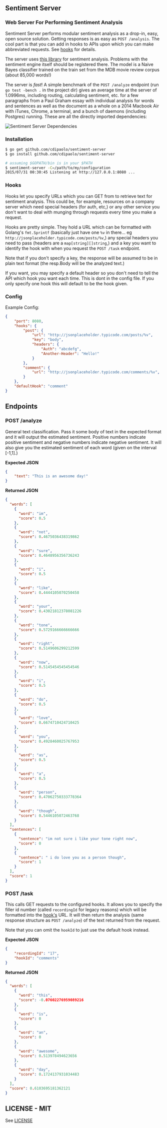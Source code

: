 ## Sentiment Server
### Web Server For Performing Sentiment Analysis

Sentiment Server performs modular sentiment analysis as a drop-in, easy, open source solution. Getting responses is as easy as `POST /analysis`. The cool part is that you can add in hooks to APIs upon which you can make abbreviated requests. See [hooks](#hooks) for details.

The server uses [this library](http://github.com/cdipaolo/sentiment) for sentiment analysis. Problems with the sentiment engine itself should be registered there. The model is a Naive Bayes classifier trained on the train set from the MDB movie review corpus (about 85,000 words!)

The server is _fast_! A simple benchmark of the `POST /analyze` endpoint (run `go test -bench .` in the project dir) gives an average time at the server of 1.0996ms, including routing, calculating sentiment, etc. for a few paragraphs from a Paul Graham essay with individual analysis for words and sentences as well as the document as a whole on a 2014 Macbook Air with iTunes, Chrome, a terminal, and a bunch of daemons (including Postgres) running. These are all the directly imported dependencies:

![Sentiment Server Dependencies](dependencies.png)

### Installation

```bash
$ go get github.com/cdipaolo/sentiment-server
$ go install github.com/cdipaolo/sentiment-server

# assuming $GOPATH/bin is in your $PATH
$ sentiment-server -C=/path/to/my/configuration
2015/07/31 00:30:45 Listening at http://127.0.0.1:8080 ...
```

<a id="hooks"></a>
### Hooks

Hooks let you specify URLs which you can GET from to retrieve text for sentiment analysis. This could be, for example, resources on a company server which need special headers (for auth, etc,) or any other service you don't want to deal with munging through requests every time you make a request.

Hooks are pretty simple. They hold a URL which can be formatted with Golang's `fmt.Sprintf` (basically just have one `%v` in there... eg `http://jsonplaceholder.typicode.com/posts/%v`,) any special headers you need to pass (headers are a `map[string][]string`,) and a key you want to identify the hook with when you request the `POST /task` endpoint.

Note that if you don't specify a key, the response will be assumed to be in plain text format (the resp.Body will be the analyzed text.)

If you want, you may specify a default header so you don't need to tell the API which hook you want each time. This is dont in the config file. If you only specify one hook this will default to be the hook given.

### Config

Example Config:

```json
{
    "port": 8080,
    "hooks": {
        "post": {
            "url": "http://jsonplaceholder.typicode.com/posts/%v",
            "key": "body",
            "headers": {
                "Auth": "abcdefg",
                "Another-Header": "Hello!"
            }
        },
        "comment": {
            "url": "http://jsonplaceholder.typicode.com/comments/%v",
        }
    },
    "defaultHook": "comment"
}
```

## Endpoints

### POST /analyze

General text classification. Pass it some body of text in the expected format and it will output the estimated sentiment. Positive numbers indicate positive sentiment and negative numbers indicate negative sentiment. It will also give you the estimated sentiment of each word (given on the interval [-1,1].)

**Expected JSON**

```json
{
    "text": "This is an awesome day!"
}
```

**Returned JSON**

```json
{
  "words": [
    {
      "word": "im",
      "score": 0.5
    },
    {
      "word": "not",
      "score": 0.4675036438319862
    },
    {
      "word": "sure",
      "score": 0.4648956356736243
    },
    {
      "word": "i",
      "score": 0.5
    },
    {
      "word": "like",
      "score": 0.4444105070250458
    },
    {
      "word": "your",
      "score": 0.43021812378081226
    },
    {
      "word": "tone",
      "score": 0.5729166666666666
    },
    {
      "word": "right",
      "score": 0.5149606299212599
    },
    {
      "word": "now",
      "score": 0.5145454545454546
    },
    {
      "word": "i",
      "score": 0.5
    },
    {
      "word": "do",
      "score": 0.5
    },
    {
      "word": "love",
      "score": 0.6674710424710425
    },
    {
      "word": "you",
      "score": 0.4928460025767953
    },
    {
      "word": "as",
      "score": 0.5
    },
    {
      "word": "a",
      "score": 0.5
    },
    {
      "word": "person",
      "score": 0.47062750333778364
    },
    {
      "word": "though",
      "score": 0.5446105072463768
    }
  ],
  "sentences": [
    {
      "sentence": "im not sure i like your tone right now",
      "score": 0
    },
    {
      "sentence": " i do love you as a person though",
      "score": 1
    }
  ],
  "score": 1
}
```

### POST /task

This calls GET requests to the configured hooks. It allows you to specify the filler id number (called `recordingId` for legacy reasons) which will be formatted into the [hook's](#hooks) URL. It will then return the analysis (same response structure as `POST /analyze`) of the text returned from the request.

Note that you can omit the `hookId` to just use the default hook instead.

**Expected JSON**

```json
{
    "recordingId": "17",
    "hookId": "comments"
}
```

**Returned JSON**

```json
{
  "words": [
    {
      "word": "this",
      "score": -0.07602276959089216
    },
    {
      "word": "is",
      "score": 0
    },
    {
      "word": "an",
      "score": 0
    },
    {
      "word": "awesome",
      "score": 0.513978494623656
    },
    {
      "word": "day",
      "score": 0.1724137931034483
    }
  ],
  "score": 0.6103695181362121
}
```

## LICENSE - MIT

See [LICENSE](LICENSE)
